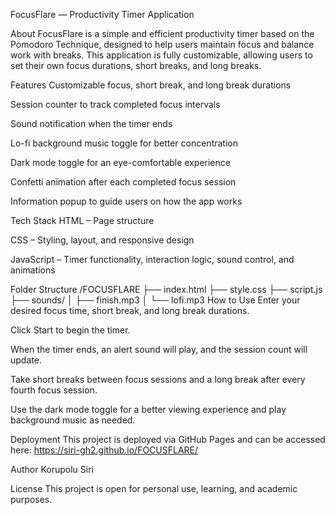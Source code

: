 FocusFlare — Productivity Timer Application

About
FocusFlare is a simple and efficient productivity timer based on the Pomodoro Technique, designed to help users maintain focus and balance work with breaks. This application is fully customizable, allowing users to set their own focus durations, short breaks, and long breaks.

Features
Customizable focus, short break, and long break durations

Session counter to track completed focus intervals

Sound notification when the timer ends

Lo-fi background music toggle for better concentration

Dark mode toggle for an eye-comfortable experience

Confetti animation after each completed focus session

Information popup to guide users on how the app works

Tech Stack
HTML – Page structure

CSS – Styling, layout, and responsive design

JavaScript – Timer functionality, interaction logic, sound control, and animations

Folder Structure
/FOCUSFLARE
├── index.html
├── style.css
├── script.js
├── sounds/
│   ├── finish.mp3
│   └── lofi.mp3
How to Use
Enter your desired focus time, short break, and long break durations.

Click Start to begin the timer.

When the timer ends, an alert sound will play, and the session count will update.

Take short breaks between focus sessions and a long break after every fourth focus session.

Use the dark mode toggle for a better viewing experience and play background music as needed.

Deployment
This project is deployed via GitHub Pages and can be accessed here:
https://siri-gh2.github.io/FOCUSFLARE/

Author
Korupolu Siri

License
This project is open for personal use, learning, and academic purposes.

